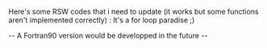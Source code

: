 Here's some RSW codes that i need to update (it works but
some functions aren't implemented correctly) : It's a for loop paradise ;)

-- A Fortran90 version would be developped in the future --
